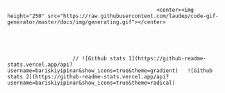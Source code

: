 
                                                    <center><img height="250" src="https://raw.githubusercontent.com/laudep/code-gif-generator/master/docs/img/generating.gif"></center> 





                         // ![Github stats 1](https://github-readme-stats.vercel.app/api?username=bariskiyipinar&show_icons=true&theme=gradient)   ![Github stats 2](https://github-readme-stats.vercel.app/api?username=bariskiyipinar&show_icons=true&theme=radical)
